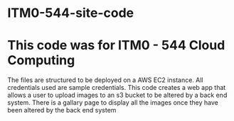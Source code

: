 # ITM0-544-site-code

# This code was for ITM0 - 544 Cloud Computing

The files are structured to be deployed on a AWS EC2 instance. All credentials used are sample credentials. This code creates a web app that allows a user to upload images to an s3 bucket to be altered by a back end system. There is a gallary page to display all the images once they have been altered by the back end system
